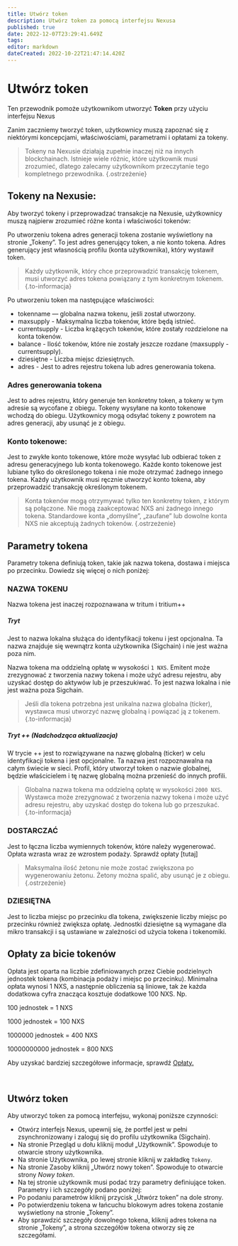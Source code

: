 ```yaml
---
title: Utwórz token
description: Utwórz token za pomocą interfejsu Nexusa
published: true
date: 2022-12-07T23:29:41.649Z
tags: 
editor: markdown
dateCreated: 2022-10-22T21:47:14.420Z
---
```


# Utwórz token

Ten przewodnik pomoże użytkownikom utworzyć **Token** przy użyciu interfejsu Nexus

Zanim zaczniemy tworzyć token, użytkownicy muszą zapoznać się z niektórymi koncepcjami, właściwościami, parametrami i opłatami za tokeny.

> Tokeny na Nexusie działają zupełnie inaczej niż na innych blockchainach. Istnieje wiele różnic, które użytkownik musi zrozumieć, dlatego zalecamy użytkownikom przeczytanie tego kompletnego przewodnika.
{.ostrzeżenie}


## Tokeny na Nexusie:

Aby tworzyć tokeny i przeprowadzać transakcje na Nexusie, użytkownicy muszą najpierw zrozumieć różne konta i właściwości tokenów:

Po utworzeniu tokena adres generacji tokena zostanie wyświetlony na stronie „Tokeny”. To jest adres generujący token, a nie konto tokena. Adres generujący jest własnością profilu (konta użytkownika), który wystawił token.

> Każdy użytkownik, który chce przeprowadzić transakcję tokenem, musi utworzyć adres tokena powiązany z tym konkretnym tokenem.
{.to-informacja}

Po utworzeniu token ma następujące właściwości:
- tokenname — globalna nazwa tokenu, jeśli został utworzony.
- maxsupply - Maksymalna liczba tokenów, które będą istnieć.
- currentsupply - Liczba krążących tokenów, które zostały rozdzielone na konta tokenów.
- balance - Ilość tokenów, które nie zostały jeszcze rozdane (maxsupply - currentsupply).
- dziesiętne - Liczba miejsc dziesiętnych.
- adres - Jest to adres rejestru tokena lub adres generowania tokena.

### Adres generowania tokena

Jest to adres rejestru, który generuje ten konkretny token, a tokeny w tym adresie są wycofane z obiegu. Tokeny wysyłane na konto tokenowe wchodzą do obiegu. Użytkownicy mogą odsyłać tokeny z powrotem na adres generacji, aby usunąć je z obiegu.

### Konto tokenowe:

Jest to zwykłe konto tokenowe, które może wysyłać lub odbierać token z adresu generacyjnego lub konta tokenowego. Każde konto tokenowe jest lubiane tylko do określonego tokena i nie może otrzymać żadnego innego tokena. Każdy użytkownik musi ręcznie utworzyć konto tokena, aby przeprowadzić transakcję określonym tokenem.


> Konta tokenów mogą otrzymywać tylko ten konkretny token, z którym są połączone. Nie mogą zaakceptować NXS ani żadnego innego tokena. Standardowe konta „domyślne”, „zaufane” lub dowolne konta NXS nie akceptują żadnych tokenów.
{.ostrzeżenie}


## Parametry tokena

Parametry tokena definiują token, takie jak nazwa tokena, dostawa i miejsca po przecinku. Dowiedz się więcej o nich poniżej:

### NAZWA TOKENU

Nazwa tokena jest inaczej rozpoznawana w tritum i tritium++

##### Tryt

Jest to nazwa lokalna służąca do identyfikacji tokenu i jest opcjonalna. Ta nazwa znajduje się wewnątrz konta użytkownika (Sigchain) i nie jest ważna poza nim.

Nazwa tokena ma oddzielną opłatę w wysokości `1 NXS`. Emitent może zrezygnować z tworzenia nazwy tokena i może użyć adresu rejestru, aby uzyskać dostęp do aktywów lub je przeszukiwać. To jest nazwa lokalna i nie jest ważna poza Sigchain.

> Jeśli dla tokena potrzebna jest unikalna nazwa globalna (ticker), wystawca musi utworzyć nazwę globalną i powiązać ją z tokenem.
{.to-informacja}


##### Tryt ++ (Nadchodząca aktualizacja)

W trycie ++ jest to rozwiązywane na nazwę globalną (ticker) w celu identyfikacji tokena i jest opcjonalne. Ta nazwa jest rozpoznawalna na całym świecie w sieci. Profil, który utworzył token o nazwie globalnej, będzie właścicielem i tę nazwę globalną można przenieść do innych profili.

> Globalna nazwa tokena ma oddzielną opłatę w wysokości `2000 NXS`. Wystawca może zrezygnować z tworzenia nazwy tokena i może użyć adresu rejestru, aby uzyskać dostęp do tokena lub go przeszukać.
{.to-informacja}

### DOSTARCZAĆ

Jest to łączna liczba wymiennych tokenów, które należy wygenerować. Opłata wzrasta wraz ze wzrostem podaży. Sprawdź opłaty [tutaj]

> Maksymalna ilość żetonu nie może zostać zwiększona po wygenerowaniu żetonu. Żetony można spalić, aby usunąć je z obiegu.
{.ostrzeżenie}

### DZIESIĘTNA

Jest to liczba miejsc po przecinku dla tokena, zwiększenie liczby miejsc po przecinku również zwiększa opłatę. Jednostki dziesiętne są wymagane dla mikro transakcji i są ustawiane w zależności od użycia tokena i tokenomiki.


## Opłaty za bicie tokenów

Opłata jest oparta na liczbie zdefiniowanych przez Ciebie podzielnych jednostek tokena (kombinacja podaży i miejsc po przecinku). Minimalna opłata wynosi 1 NXS, a następnie obliczenia są liniowe, tak że każda dodatkowa cyfra znacząca kosztuje dodatkowe 100 NXS. Np.

100 jednostek = 1 NXS

1000 jednostek = 100 NXS

1000000 jednostek = 400 NXS

10000000000 jednostek = 800 NXS

Aby uzyskać bardziej szczegółowe informacje, sprawdź [Opłaty.](/en/economics/fees)

&nbsp;

## Utwórz token

Aby utworzyć token za pomocą interfejsu, wykonaj poniższe czynności:

* Otwórz interfejs Nexus, upewnij się, że portfel jest w pełni zsynchronizowany i zaloguj się do profilu użytkownika (Sigchain).
* Na stronie Przegląd u dołu kliknij moduł „Użytkownik”. Spowoduje to otwarcie strony użytkownika.
* Na stronie Użytkownika, po lewej stronie kliknij w zakładkę `Tokeny`.
* Na stronie Zasoby kliknij „Utwórz nowy token”. Spowoduje to otwarcie strony *Nowy token*.
* Na tej stronie użytkownik musi podać trzy parametry definiujące token. Parametry i ich szczegóły podano poniżej:
* Po podaniu parametrów kliknij przycisk „Utwórz token” na dole strony.
* Po potwierdzeniu tokena w łańcuchu blokowym adres tokena zostanie wyświetlony na stronie „Tokeny”.
* Aby sprawdzić szczegóły dowolnego tokena, kliknij adres tokena na stronie „Tokeny”, a strona szczegółów tokena otworzy się ze szczegółami.